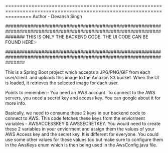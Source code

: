 =====================================================================================================================
Author - Devansh Singh

#######################################################################################################################
THIS IS ONLY THE BACKEND CODE. THE UI CODE CAN BE FOUND HERE:-

#######################################################################################################################

This is a Spring Boot project which accepts a JPG/PNG/GIF from each user/client.
and uploads this image to the Amazon S3 bucket.
When the UI is loaded, it retrieves the selected image for each user.

Points to remember:-
You need an AWS account. To connect to the AWS servers, you need a secret key
and access key. You can google about it for more info.

Basically, we need to consume these 2 keys in our backend code to connect to AWS.
This code fetches these keys from the enviorment variables - AWSACCESSKEY & AWSSECRETKEY.
You would need to create these 2 variables in your enviorment and assign them the values of your AWS Access key and the secret key. 
It is different for everyone.
You could use some other values for these values too but make sure to 
configure them in the AwsKeys enum which is then being used in the AwsConfig.java file.

